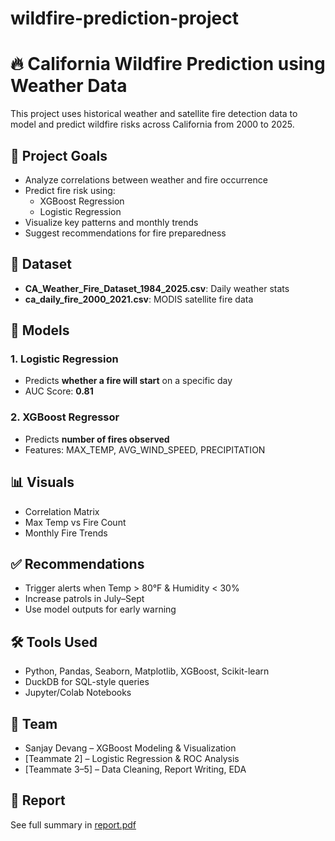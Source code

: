 # wildfire-prediction-project

# 🔥 California Wildfire Prediction using Weather Data

This project uses historical weather and satellite fire detection data to model and predict wildfire risks across California from 2000 to 2025.

## 📌 Project Goals
- Analyze correlations between weather and fire occurrence
- Predict fire risk using:
  - XGBoost Regression
  - Logistic Regression
- Visualize key patterns and monthly trends
- Suggest recommendations for fire preparedness

## 📂 Dataset
- **CA_Weather_Fire_Dataset_1984_2025.csv**: Daily weather stats
- **ca_daily_fire_2000_2021.csv**: MODIS satellite fire data

## 🧠 Models
### 1. Logistic Regression
- Predicts **whether a fire will start** on a specific day
- AUC Score: **0.81**

### 2. XGBoost Regressor
- Predicts **number of fires observed**
- Features: MAX_TEMP, AVG_WIND_SPEED, PRECIPITATION

## 📊 Visuals
- Correlation Matrix
- Max Temp vs Fire Count
- Monthly Fire Trends

## ✅ Recommendations
- Trigger alerts when Temp > 80°F & Humidity < 30%
- Increase patrols in July–Sept
- Use model outputs for early warning

## 🛠️ Tools Used
- Python, Pandas, Seaborn, Matplotlib, XGBoost, Scikit-learn
- DuckDB for SQL-style queries
- Jupyter/Colab Notebooks

## 👥 Team
- Sanjay Devang – XGBoost Modeling & Visualization
- [Teammate 2] – Logistic Regression & ROC Analysis
- [Teammate 3–5] – Data Cleaning, Report Writing, EDA

## 📄 Report
See full summary in [report.pdf](./report.pdf)


